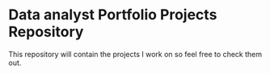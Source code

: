 # Data analyst Portfolio Projects Repository

This repository will contain the projects I work on so feel free to check them out.
